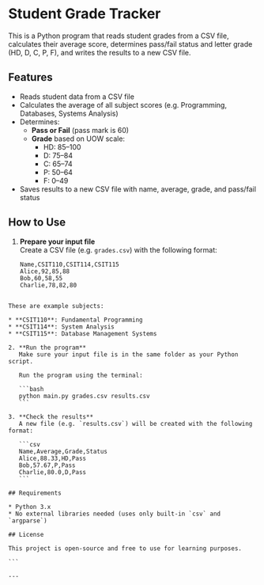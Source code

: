 # Student Grade Tracker

This is a Python program that reads student grades from a CSV file, calculates their average score, determines pass/fail status and letter grade (HD, D, C, P, F), and writes the results to a new CSV file.

## Features

- Reads student data from a CSV file
- Calculates the average of all subject scores (e.g. Programming, Databases, Systems Analysis)
- Determines:
  - **Pass or Fail** (pass mark is 60)
  - **Grade** based on UOW scale:
    - HD: 85–100
    - D: 75–84
    - C: 65–74
    - P: 50–64
    - F: 0–49
- Saves results to a new CSV file with name, average, grade, and pass/fail status

## How to Use

1. **Prepare your input file**  
   Create a CSV file (e.g. `grades.csv`) with the following format:

   ```csv
   Name,CSIT110,CSIT114,CSIT115
   Alice,92,85,88
   Bob,60,58,55
   Charlie,78,82,80
````

These are example subjects:

* **CSIT110**: Fundamental Programming
* **CSIT114**: System Analysis
* **CSIT115**: Database Management Systems

2. **Run the program**
   Make sure your input file is in the same folder as your Python script.

   Run the program using the terminal:

   ```bash
   python main.py grades.csv results.csv
   ```

3. **Check the results**
   A new file (e.g. `results.csv`) will be created with the following format:

   ```csv
   Name,Average,Grade,Status
   Alice,88.33,HD,Pass
   Bob,57.67,P,Pass
   Charlie,80.0,D,Pass
   ```

## Requirements

* Python 3.x
* No external libraries needed (uses only built-in `csv` and `argparse`)

## License

This project is open-source and free to use for learning purposes.

```

---

